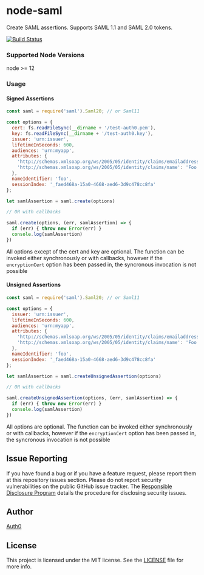 # node-saml

Create SAML assertions. Supports SAML 1.1 and SAML 2.0 tokens.

[![Build Status](https://travis-ci.org/auth0/node-saml.png)](https://travis-ci.org/auth0/node-saml)

### Supported Node Versions

node >= 12

### Usage

#### Signed Assertions

```js
const saml = require('saml').Saml20; // or Saml11

const options = {
  cert: fs.readFileSync(__dirname + '/test-auth0.pem'),
  key: fs.readFileSync(__dirname + '/test-auth0.key'),
  issuer: 'urn:issuer',
  lifetimeInSeconds: 600,
  audiences: 'urn:myapp',
  attributes: {
    'http://schemas.xmlsoap.org/ws/2005/05/identity/claims/emailaddress': 'foo@bar.com',
    'http://schemas.xmlsoap.org/ws/2005/05/identity/claims/name': 'Foo Bar'
  },
  nameIdentifier: 'foo',
  sessionIndex: '_faed468a-15a0-4668-aed6-3d9c478cc8fa'
};

let samlAssertion = saml.create(options)

// OR with callbacks

saml.create(options, (err, samlAssertion) => {
  if (err) { throw new Error(err) }
  console.log(samlAssertion)
})
```

All options except of the cert and key are optional. The function can be invoked
either synchronously or with callbacks, however if the `encryptionCert` option
has been passed in, the syncronous invocation is not possible

#### Unsigned Assertions

```js
const saml = require('saml').Saml20; // or Saml11

const options = {
  issuer: 'urn:issuer',
  lifetimeInSeconds: 600,
  audiences: 'urn:myapp',
  attributes: {
    'http://schemas.xmlsoap.org/ws/2005/05/identity/claims/emailaddress': 'foo@bar.com',
    'http://schemas.xmlsoap.org/ws/2005/05/identity/claims/name': 'Foo Bar'
  },
  nameIdentifier: 'foo',
  sessionIndex: '_faed468a-15a0-4668-aed6-3d9c478cc8fa'
};

let samlAssertion = saml.createUnsignedAssertion(options)

// OR with callbacks

saml.createUnsignedAssertion(options, (err, samlAssertion) => {
  if (err) { throw new Error(err) }
  console.log(samlAssertion)
})
```

All options are optional. The function can be invoked
either synchronously or with callbacks, however if the `encryptionCert` option
has been passed in, the syncronous invocation is not possible

## Issue Reporting

If you have found a bug or if you have a feature request, please report them at this repository issues section. Please do not report security vulnerabilities on the public GitHub issue tracker. The [Responsible Disclosure Program](https://auth0.com/whitehat) details the procedure for disclosing security issues.

## Author

[Auth0](auth0.com)

## License

This project is licensed under the MIT license. See the [LICENSE](LICENSE) file for more info.
